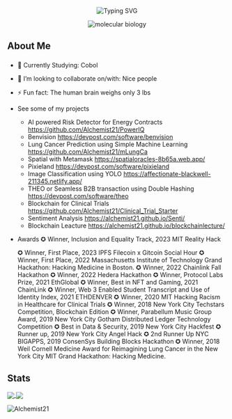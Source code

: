 <p align="center"><img src="https://readme-typing-svg.herokuapp.com?font=Fira+Code&pause=1000&color=9400D3&center=true&vCenter=true&width=435&lines=Hello;My+name+is+Alchemist21;I'm+a+Full+Stack+Web+Developer;with+a+penchant+for;Product+Development,;Community+Engagement;and+of+course+Poetry" alt="Typing SVG" />
</p>


<div align="center">
  <img src="https://i0.wp.com/www.artofthecell.com/wp-content/uploads/2014/10/Art-of-the-Cell-RNA-Polymerase.gif?ssl=1" alt="molecular biology" />
</div>

<h2 align="left">About Me</h2>

###

- 🌱 Currently Studying: Cobol

- 👯 I’m looking to collaborate on/with: Nice people
  
- ⚡ Fun fact: The human brain weighs only 3 lbs

- See some of my projects
    + AI powered Risk Detector for Energy Contracts    https://github.com/Alchemist21/PowerIQ
    + Benvision https://devpost.com/software/benvision
    + Lung Cancer Prediction using Simple Machine Learning https://github.com/Alchemist21/mLungCa
    + Spatial with Metamask https://spatialoracles-8b65a.web.app/
    + Pixieland https://devpost.com/software/pixieland
    + Image Classification using YOLO https://affectionate-blackwell-211345.netlify.app/
    + THEO or Seamless B2B transaction using Double Hashing https://devpost.com/software/theo
    + Blockchain for Clinical Trials https://github.com/Alchemist21/Clinical_Trial_Starter
    + Sentiment Analysis https://alchemist21.github.io/Senti/
    + Blockchain Leacture https://alchemist21.github.io/blockchainlecture/

- Awards
    ✪ Winner, Inclusion and Equality Track, 2023 MIT Reality Hack
  
    ✪ Winner, First Place, 2023 IPFS Filecoin x Gitcoin Social Hour
    ✪ Winner, First Place, 2022 Massachusetts Institute of Technology Grand Hackathon: Hacking Medicine in Boston.
    ✪ Winner, 2022 Chainlink Fall Hackathon
    ✪ Winner, 2022 Hedera Hackathon
    ✪ Winner, Protocol Labs Prize, 2021 EthGlobal
    ✪ Winner, Best in NFT and Gaming, 2021 ChainLink
    ✪ Winner, Web 3 Enabled Student Transcript and Use of Identity Index, 2021 ETHDENVER
    ✪ Winner, 2020 MIT Hacking Racism in Healthcare for Clinical Trials
    ✪ Winner, 2018 New York City Techstars Competition, Blockchain Edition
    ✪ Winner, Parabellum Music Group Award, 2019 New York City Gotham Distributed Ledger Technology Competition
    ✪ Best in Data & Security, 2019 New York City Hackfest
    ✪ Runner up, 2019 New York City Angel Hack
    ✪ 2nd Runner Up NYC BIGAPPS, 2019 ConsenSys Building Blocks Hackathon
    ✪ Winner, 2018 Weil Cornell Medicine Award for Reimagining Lung Cancer in the New York City MIT Grand Hackathon: Hacking Medicine.

###
<h2 align="left"> Stats </h2>

<a href="https://github.com/Alchemist21/github-readme-stats"><img align="center" src="https://github-readme-stats.vercel.app/api?username=Alchemist21&show_icons=true&theme=radical"> </a> 
<a href="https://github.com/Alchemist21/github-readme-stats"><img align="center" src="https://github-readme-stats.vercel.app/api/top-langs/?username=Alchemist21&layout=compact"> </a> 

<img src="https://komarev.com/ghpvc/?username=Alchemist21&label=Profile%20views&color=ce9927&style=flat" alt="Alchemist21" /> </p>

<!--
**Alchemist21/Alchemist21** is a ✨ _special_ ✨ repository because its `README.md` (this file) appears on your GitHub profile.

<img src="https://widgetbite.com/banner?title=Hello%20there&subtitle=&backgroundpalette=twilight&fontpalette=twilight&titletransform=skew&subtitletransform=skew" width=100% height=100%/>

Here are some ideas to get you started:

- 🔭 I’m currently working on ...
- 🌱 I’m currently learning ...
- 👯 I’m looking to collaborate on ...
- 🤔 I’m looking for help with ...
- 💬 Ask me about ...
- 📫 How to reach me: ...
- 😄 Pronouns: ...
- ⚡ Fun fact: ...
-->
